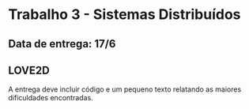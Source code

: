 # Trabalho 3 - Sistemas Distribuídos

## Data de entrega: 17/6

## LOVE2D

A entrega deve incluir código e um pequeno texto relatando as maiores dificuldades encontradas.
